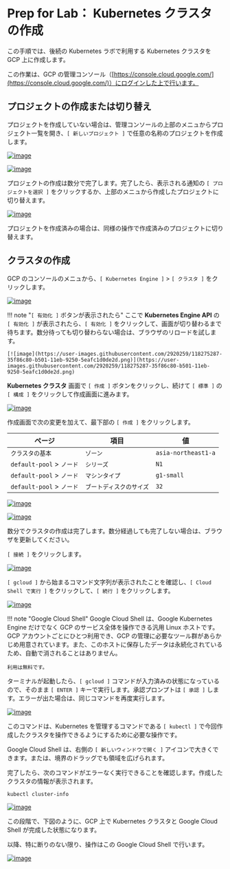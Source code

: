 # Prep for Lab： Kubernetes クラスタの作成

この手順では、後続の Kubernetes ラボで利用する Kubernetes クラスタを GCP 上に作成します。

この作業は、GCP の管理コンソール（[https://console.cloud.google.com/](https://console.cloud.google.com/)）にログインした上で行います。


## プロジェクトの作成または切り替え

プロジェクトを作成していない場合は、管理コンソールの上部のメニュからプロジェクト一覧を開き、`[ 新しいプロジェクト ]` で任意の名称のプロジェクトを作成します。

[![image](https://user-images.githubusercontent.com/2920259/98776476-55b7b680-2432-11eb-931b-c09d96d858f8.png)](https://user-images.githubusercontent.com/2920259/98776476-55b7b680-2432-11eb-931b-c09d96d858f8.png)

[![image](https://user-images.githubusercontent.com/2920259/98776547-7a139300-2432-11eb-9847-75727262076f.png)](https://user-images.githubusercontent.com/2920259/98776547-7a139300-2432-11eb-9847-75727262076f.png)

プロジェクトの作成は数分で完了します。完了したら、表示される通知の `[ プロジェクトを選択 ]` をクリックするか、上部のメニュから作成したプロジェクトに切り替えます。

[![image](https://user-images.githubusercontent.com/2920259/98776725-d7a7df80-2432-11eb-86f8-56ca58101b75.png)](https://user-images.githubusercontent.com/2920259/98776725-d7a7df80-2432-11eb-86f8-56ca58101b75.png)

プロジェクトを作成済みの場合は、同様の操作で作成済みのプロジェクトに切り替えます。


## クラスタの作成

GCP のコンソールのメニュから、`[ Kubernetes Engine ]` > `[ クラスタ ]` をクリックします。

[![image](https://user-images.githubusercontent.com/2920259/99140182-b2a9ab80-2682-11eb-908d-febc94012712.png)](https://user-images.githubusercontent.com/2920259/99140182-b2a9ab80-2682-11eb-908d-febc94012712.png)

!!! note "`[ 有効化 ]` ボタンが表示されたら"
    ここで **Kubernetes Engine API** の `[ 有効化 ]` が表示されたら、`[ 有効化 ]` をクリックして、画面が切り替わるまで待ちます。数分待っても切り替わらない場合は、ブラウザのリロードを試します。

    [![image](https://user-images.githubusercontent.com/2920259/118275287-35f86c80-b501-11eb-9250-5eafc1d0de2d.png)](https://user-images.githubusercontent.com/2920259/118275287-35f86c80-b501-11eb-9250-5eafc1d0de2d.png)

**Kubernetes クラスタ** 画面で `[ 作成 ]` ボタンをクリックし、続けて `[ 標準 ]` の `[ 構成 ]` をクリックして作成画面に進みます。

[![image](https://user-images.githubusercontent.com/2920259/118276259-668cd600-b502-11eb-9689-b9de9bee69bd.png)](https://user-images.githubusercontent.com/2920259/118276259-668cd600-b502-11eb-9689-b9de9bee69bd.png)

作成画面で次の変更を加えて、最下部の `[ 作成 ]` をクリックします。

| ページ | 項目 | 値 |
| - | - | - |
| `クラスタの基本` | `ゾーン` | `asia-northeast1-a` |
| `default-pool` > `ノード` | `シリーズ` | `N1` |
| `default-pool` > `ノード` | `マシンタイプ` | `g1-small` |
| `default-pool` > `ノード` | `ブートディスクのサイズ` | `32` |

[![image](https://user-images.githubusercontent.com/2920259/99140420-4da38500-2685-11eb-91d4-e85bcfe6f380.png)](https://user-images.githubusercontent.com/2920259/99140420-4da38500-2685-11eb-91d4-e85bcfe6f380.png)

[![image](https://user-images.githubusercontent.com/2920259/99140441-7b88c980-2685-11eb-8297-d836f8a53f09.png)](https://user-images.githubusercontent.com/2920259/99140441-7b88c980-2685-11eb-8297-d836f8a53f09.png)

数分でクラスタの作成は完了します。数分経過しても完了しない場合は、ブラウザを更新してください。

`[ 接続 ]` をクリックします。

[![image](https://user-images.githubusercontent.com/2920259/99140532-141f4980-2686-11eb-913e-39cde444e310.png)](https://user-images.githubusercontent.com/2920259/99140532-141f4980-2686-11eb-913e-39cde444e310.png)

`[ gcloud ]` から始まるコマンド文字列が表示されたことを確認し、`[ Cloud Shell で実行 ]` をクリックして、`[ 続行 ]` をクリックします。

[![image](https://user-images.githubusercontent.com/2920259/99140542-25685600-2686-11eb-8d71-fbd23333942f.png)](https://user-images.githubusercontent.com/2920259/99140542-25685600-2686-11eb-8d71-fbd23333942f.png)

!!! note "Google Cloud Shell"
    Google Cloud Shell は、Google Kubernetes Engine だけでなく GCP のサービス全体を操作できる汎用 Linux ホストです。GCP アカウントごとにひとつ利用でき、GCP の管理に必要なツール群があらかじめ用意されています。また、このホストに保存したデータは永続化されているため、自動で消されることはありません。
    
    利用は無料です。

ターミナルが起動したら、`[ gcloud ]` コマンドが入力済みの状態になっているので、そのまま `[ ENTER ]` キーで実行します。承認プロンプトは `[ 承認 ]` します。エラーが出た場合は、同じコマンドを再度実行します。

[![image](https://user-images.githubusercontent.com/2920259/99140665-146c1480-2687-11eb-8ddf-77a33df498ca.png)](https://user-images.githubusercontent.com/2920259/99140665-146c1480-2687-11eb-8ddf-77a33df498ca.png)

このコマンドは、Kubernetes を管理するコマンドである `[ kubectl ]` で今回作成したクラスタを操作できるようにするために必要な操作です。

Google Cloud Shell は、右側の `[ 新しいウィンドウで開く ]` アイコンで大きくできます。または、境界のドラッグでも領域を広げられます。

完了したら、次のコマンドがエラーなく実行できることを確認します。作成したクラスタの情報が表示されます。

```bash
kubectl cluster-info
```

[![image](https://user-images.githubusercontent.com/2920259/99140706-83e20400-2687-11eb-9ce2-991c865bb5bf.png)](https://user-images.githubusercontent.com/2920259/99140706-83e20400-2687-11eb-9ce2-991c865bb5bf.png)

この段階で、下図のように、GCP 上で Kubernetes クラスタと Google Cloud Shell が完成した状態になります。

以降、特に断りのない限り、操作はこの Google Cloud Shell で行います。

[![image](https://user-images.githubusercontent.com/2920259/99185260-f63c0c80-278b-11eb-9615-7cef5f2c8e55.png)](https://user-images.githubusercontent.com/2920259/99185260-f63c0c80-278b-11eb-9615-7cef5f2c8e55.png)
